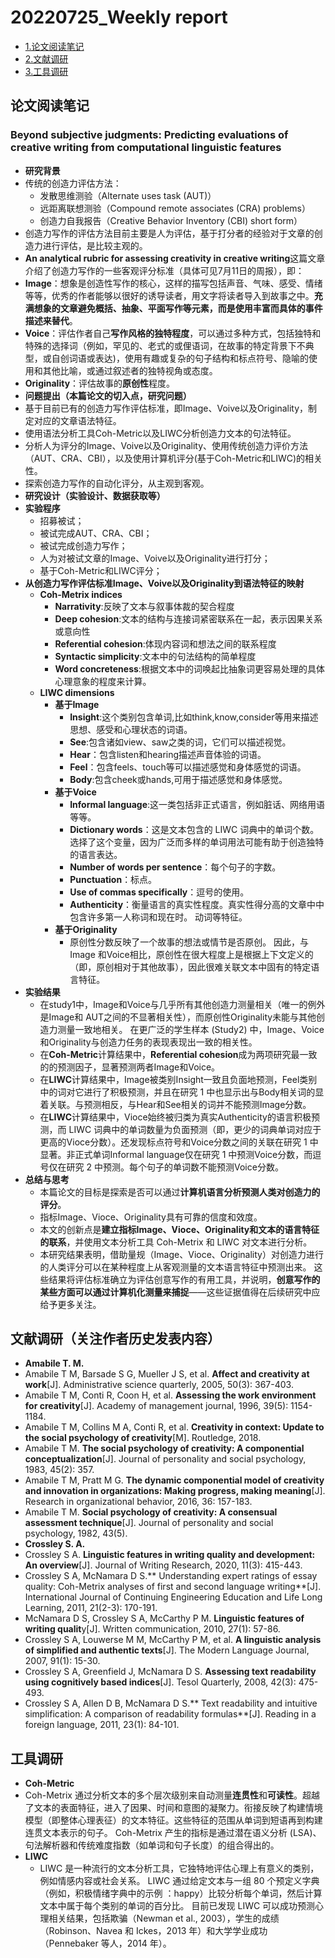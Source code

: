 # 20220725_Weekly report

+ [1.论文阅读笔记](论文阅读笔记)
+ [2.文献调研](文献调研)
+ [3.工具调研](工具调研)

## 论文阅读笔记

### **Beyond subjective judgments: Predicting evaluations of creative writing from computational linguistic features**
* **研究背景**
 * 传统的创造力评估方法：
   * 发散思维测验（Alternate uses task (AUT)）
   * 远距离联想测验（Compound remote associates (CRA) problems）
   * 创造力自我报告（Creative Behavior Inventory (CBI) short form）
 * 创造力写作的评估方法目前主要是人为评估，基于打分者的经验对于文章的创造力进行评估，是比较主观的。
 *  **An analytical rubric for assessing creativity in creative writing**这篇文章介绍了创造力写作的一些客观评分标准（具体可见7月11日的周报），即：
   * **Image**：想象是创造性写作的核心，这样的描写包括声音、气味、感受、情绪等等，优秀的作者能够以很好的诱导读者，用文字将读者导入到故事之中。**充满想象的文章避免概括、抽象、平面写作等元素，而是使用丰富而具体的事件描述来替代**。
   * **Voice**：评估作者自己**写作风格的独特程度**，可以通过多种方式，包括独特和特殊的选择词（例如，罕见的、老式的或俚语词，在故事的特定背景下不典型，或自创词语或表达)，使用有趣或复杂的句子结构和标点符号、隐喻的使用和其他比喻，或通过叙述者的独特视角或态度。
   * **Originality**：评估故事的**原创性**程度。
* **问题提出（本篇论文的切入点，研究问题）**
 * 基于目前已有的创造力写作评估标准，即Image、Voive以及Originality，制定对应的文章语法特征。
 * 使用语法分析工具Coh-Metric以及LIWC分析创造力文本的句法特征。
 * 分析人为评分的Image、Voive以及Originality、使用传统创造力评价方法（AUT、CRA、CBI），以及使用计算机评分(基于Coh-Metric和LIWC)的相关性。
 * 探索创造力写作的自动化评分，从主观到客观。
* **研究设计（实验设计、数据获取等）**
 * **实验程序**
   * 招募被试；
   * 被试完成AUT、CRA、CBI；
   * 被试完成创造力写作；
   * 人为对被试文章的Image、Voive以及Originality进行打分；
   * 基于Coh-Metric和LIWC评分；
 * **从创造力写作评估标准Image、Voive以及Originality到语法特征的映射**
   * **Coh-Metrix indices**
     * **Narrativity**:反映了文本与叙事体裁的契合程度
     * **Deep cohesion**:文本的结构与连接词紧密联系在一起，表示因果关系或意向性
     * **Referential cohesion**:体现内容词和想法之间的联系程度
     * **Syntactic simplicity**:文本中的句法结构的简单程度
     * **Word concreteness**:根据文本中的词唤起比抽象词更容易处理的具体心理意象的程度来计算。
   * **LIWC dimensions**
     * **基于Image**
        * **Insight**:这个类别包含单词,比如think,know,consider等用来描述思想、感受和心理状态的词语。
        * **See**:包含诸如view、saw之类的词，它们可以描述视觉。
        * **Hear**：包含listen和hearing描述声音体验的词语。
        * **Feel**：包含feels、touch等可以描述感觉和身体感觉的词语。
        * **Body**:包含cheek或hands,可用于描述感觉和身体感觉。
     * **基于Voice**
        * **Informal language**:这一类包括非正式语言，例如脏话、网络用语等等。
        * **Dictionary words**：这是文本包含的 LIWC 词典中的单词个数。选择了这个变量，因为广泛而多样的单词用法可能有助于创造独特的语言表达。
        * **Number of words per sentence**：每个句子的字数。
        * **Punctuation**：标点。
        * **Use of commas specifically**：逗号的使用。
        * **Authenticity**：衡量语言的真实性程度。真实性得分高的文章中中包含许多第一人称词和现在时。
动词等特征。
     * **基于Originality**
        * 原创性分数反映了一个故事的想法或情节是否原创。 因此，与 Image 和Voice相比，原创性在很大程度上是根据上下文定义的（即，原创相对于其他故事），因此很难关联文本中固有的特定语言特征。
* **实验结果**
  * 在study1中，Image和Voice与几乎所有其他创造力测量相关（唯一的例外是Image和 AUT之间的不显著相关性），而原创性Originality未能与其他创造力测量一致地相关。 在更广泛的学生样本 (Study2) 中，Image、Voice和Originality与创造力任务的表现表现出一致的相关性。
  * 在**Coh-Metric**计算结果中，**Referential cohesion**成为两项研究最一致的的预测因子，显著预测两者Image和Voice。
  * 在**LIWC**计算结果中，Image被类别Insight一致且负面地预测，Feel类别中的词对它进行了积极预测，并且在研究 1 中也显示出与Body相关词的显着关联。与预测相反，与Hear和See相关的词并不能预测Image分数。
  * 在**LIWC**计算结果中，Vioce始终被归类为真实Authenticity的语言积极预测，而 LIWC 词典中的单词数量为负面预测（即，更少的词典单词对应于更高的Vioce分数）。还发现标点符号和Voice分数之间的关联在研究 1 中显著。非正式单词Informal language仅在研究 1 中预测Voice分数，而逗号仅在研究 2 中预测。每个句子的单词数不能预测Voice分数。
* **总结与思考**
  * 本篇论文的目标是探索是否可以通过**计算机语言分析预测人类对创造力的评分**。
  * 指标Image、Vioce、Originality具有可靠的信度和效度。
  * 本文的创新点是**建立指标Image、Vioce、Originality和文本的语言特征的联系**，并使用文本分析工具 Coh-Metrix 和 LIWC 对文本进行分析。
  * 本研究结果表明，借助量规（Image、Vioce、Originality）对创造力进行的人类评分可以在某种程度上从客观测量的文本语言特征中预测出来。 这些结果将评估标准确立为评估创意写作的有用工具，并说明，**创意写作的某些方面可以通过计算机化测量来捕捉**——这些证据值得在后续研究中应给予更多关注。

## **文献调研（关注作者历史发表内容）**

* **Amabile T. M.**
 * Amabile T M, Barsade S G, Mueller J S, et al. **Affect and creativity at work**[J]. Administrative science quarterly, 2005, 50(3): 367-403.
 * Amabile T M, Conti R, Coon H, et al. **Assessing the work environment for creativity**[J]. Academy of management journal, 1996, 39(5): 1154-1184.
 * Amabile T M, Collins M A, Conti R, et al. **Creativity in context: Update to the social psychology of creativity**[M]. Routledge, 2018.
 * Amabile T M. **The social psychology of creativity: A componential conceptualization**[J]. Journal of personality and social psychology, 1983, 45(2): 357.
 * Amabile T M, Pratt M G. **The dynamic componential model of creativity and innovation in organizations: Making progress, making meaning**[J]. Research in organizational behavior, 2016, 36: 157-183.
 * Amabile T M. **Social psychology of creativity: A consensual assessment technique**[J]. Journal of personality and social psychology, 1982, 43(5).
* **Crossley S. A.**
 * Crossley S A. **Linguistic features in writing quality and development: An overview**[J]. Journal of Writing Research, 2020, 11(3): 415-443.
 * Crossley S A, McNamara D S.** Understanding expert ratings of essay quality: Coh-Metrix analyses of first and second language writing**[J]. International Journal of Continuing Engineering Education and Life Long Learning, 2011, 21(2-3): 170-191.
 * McNamara D S, Crossley S A, McCarthy P M. **Linguistic features of writing qualit**y[J]. Written communication, 2010, 27(1): 57-86.
 * Crossley S A, Louwerse M M, McCarthy P M, et al. **A linguistic analysis of simplified and authentic texts**[J]. The Modern Language Journal, 2007, 91(1): 15-30.
 * Crossley S A, Greenfield J, McNamara D S. **Assessing text readability using cognitively based indices**[J]. Tesol Quarterly, 2008, 42(3): 475-493.
 * Crossley S A, Allen D B, McNamara D S.** Text readability and intuitive simplification: A comparison of readability formulas**[J]. Reading in a foreign language, 2011, 23(1): 84-101.

## **工具调研**
*  **Coh-Metric**
  * Coh-Metrix 通过分析文本的多个层次级别来自动测量**连贯性**和**可读性**。超越了文本的表面特征，进入了因果、时间和意图的凝聚力。衔接反映了构建情境模型（即整体心理表征）的文本特征。这些特征的范围从单词到短语再到构建连贯文本表示的句子。 Coh-Metrix 产生的指标是通过潜在语义分析 (LSA)、句法解析器和传统难度指数（如单词和句子长度）的组合得出的。
* **LIWC**
  * LIWC 是一种流行的文本分析工具，它独特地评估心理上有意义的类别，例如情感内容或社会关系。 LIWC 通过给定文本与一组 80 个预定义字典（例如，积极情绪字典中的示例 ：happy）比较分析每个单词，然后计算文本中属于每个类别的单词的百分比。 目前已发现 LIWC 可以成功预测心理相关结果，包括欺骗（Newman et al., 2003），学生的成绩（Robinson、Navea 和 Ickes，2013 年）和大学学业成功（Pennebaker 等人，2014 年）。
